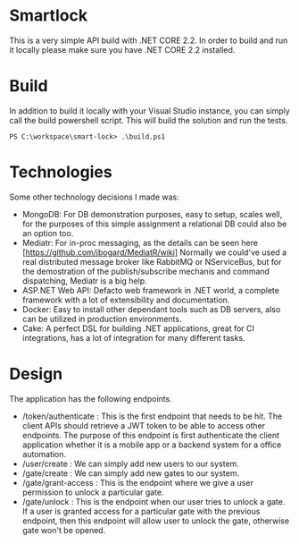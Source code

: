 # Smartlock

This is a very simple API build with .NET CORE 2.2. In order to build and run it locally please make sure you have .NET CORE 2.2 installed.

# Build

In addition to build it locally with your Visual Studio instance, you can simply call the build powershell script.
This will build the solution and run the tests.
```
PS C:\workspace\smart-lock> .\build.ps1
```

# Technologies

Some other technology decisions I made was:

 - MongoDB: For DB demonstration purposes, easy to setup, scales well, for the purposes of this simple assignment a relational DB could also be an option too.
 - Mediatr: For in-proc messaging, as the details can be seen here [https://github.com/jbogard/MediatR/wiki] Normally we could've used a real distributed message broker like RabbitMQ or NServiceBus, but for the demostration of the publish/subscribe mechanis and command dispatching, Mediatr is a big help.
 - ASP.NET Web API: Defacto web framework in .NET world, a complete framework with a lot of extensibility and documentation.
 - Docker: Easy to install other dependant tools such as DB servers, also can be utilized in production environments.
 - Cake: A perfect DSL for building .NET applications, great for CI integrations, has a lot of integration for many different tasks.
 
# Design

The application has the following endpoints.

 - /token/authenticate : This is the first endpoint that needs to be hit. The client APIs should retrieve a JWT token to be able to access other endpoints. The purpose of this endpoint is first authenticate the client application whether it is a mobile app or a backend system for a office automation.
 - /user/create : We can simply add new users to our system.
 - /gate/create : We can simply add new gates to our system.
 - /gate/grant-access : This is the endpoint where we give a user permission to unlock a particular gate. 
 - /gate/unlock : This is the endpoint when our user tries to unlock a gate. If a user is granted access for a particular gate with the previous endpoint, then this endpoint will allow user to unlock the gate, otherwise gate won't be opened.

 
